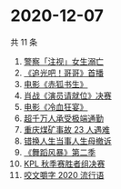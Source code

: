 # 2020-12-07

共 11 条

<!-- BEGIN -->
<!-- 最后更新时间 Mon Dec 07 2020 02:04:11 GMT+0800 (CST) -->
1. [警察「注视」女生溺亡](https://www.zhihu.com/search?q=警察注视女生溺亡)
1. [《追光吧！哥哥》首播](https://www.zhihu.com/search?q=追光吧哥哥)
1. [电影《赤狐书生》](https://www.zhihu.com/search?q=赤狐书生)
1. [肖战《演员请就位》决赛](https://www.zhihu.com/search?q=肖战演员请就位)
1. [电影《冷血狂宴》](https://www.zhihu.com/search?q=冷血狂宴)
1. [超千万人承受极端通勤](https://www.zhihu.com/search?q=极端通勤)
1. [重庆煤矿事故 23 人遇难](https://www.zhihu.com/search?q=重庆永川煤矿)
1. [错换人生当事人生母撤诉](https://www.zhihu.com/search?q=错换人生)
1. [ 《舞蹈风暴》第二季](https://www.zhihu.com/search?q=舞蹈风暴第二季)
1. [KPL 秋季赛胜者组决赛](https://www.zhihu.com/search?q=ag)
1. [咬文嚼字 2020 流行语](https://www.zhihu.com/search?q=2020流行语)
<!-- END -->

